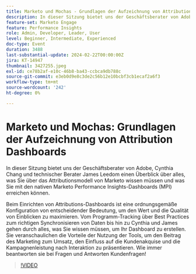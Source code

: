 ```yaml
---
title: Marketo und Mochas - Grundlagen der Aufzeichnung von Attribution Dashboards
description: In dieser Sitzung bietet uns der Geschäftsberater von Adobe, Cynthia Chang und technischer Berater James Leedom einen Überblick über alles, was Sie über das Attributionsmodell von Marketo wissen müssen und was Sie mit den nativen Marketo Performance Insights-Dashboards (MPI) erreichen können. Beim Einrichten von Attributions-Dashboards ist eine ordnungsgemäße Konfiguration von entscheidender Bedeutung, um den Wert und die Qualität von Einblicken zu maximieren. Vom Programm-Tracking über Best Practices zum richtigen Synchronisieren von Daten bis hin zu Cynthia und James gehen durch alles, was Sie wissen müssen, um Ihr Dashboard zu erstellen. Sie veranschaulichen die Vorteile der Nutzung der Tools, um den Beitrag des Marketing zum Umsatz, den Einfluss auf die Kundenakquise und die Kampagnenleistung nach Interaktion zu präsentieren. Wie immer beantworten sie bei Fragen und Antworten Kundenfragen!
feature-set: Marketo Engage
feature: Performance Insights
role: Admin, Developer, Leader, User
level: Beginner, Intermediate, Experienced
doc-type: Event
duration: 3488
last-substantial-update: 2024-02-22T00:00:00Z
jira: KT-14947
thumbnail: 3427255.jpeg
exl-id: ce78b2af-e10c-46b8-ba43-ccbca9db788c
source-git-commit: e3eb0d9e8c3de2c56b12e10bcbf3cb1ecaf2a6f3
workflow-type: tm+mt
source-wordcount: '242'
ht-degree: 0%

---
```


# Marketo und Mochas: Grundlagen der Aufzeichnung von Attribution Dashboards

In dieser Sitzung bietet uns der Geschäftsberater von Adobe, Cynthia Chang und technischer Berater James Leedom einen Überblick über alles, was Sie über das Attributionsmodell von Marketo wissen müssen und was Sie mit den nativen Marketo Performance Insights-Dashboards (MPI) erreichen können.

Beim Einrichten von Attributions-Dashboards ist eine ordnungsgemäße Konfiguration von entscheidender Bedeutung, um den Wert und die Qualität von Einblicken zu maximieren. Vom Programm-Tracking über Best Practices zum richtigen Synchronisieren von Daten bis hin zu Cynthia und James gehen durch alles, was Sie wissen müssen, um Ihr Dashboard zu erstellen. Sie veranschaulichen die Vorteile der Nutzung der Tools, um den Beitrag des Marketing zum Umsatz, den Einfluss auf die Kundenakquise und die Kampagnenleistung nach Interaktion zu präsentieren. Wie immer beantworten sie bei Fragen und Antworten Kundenfragen!

>[!VIDEO](https://video.tv.adobe.com/v/3427255/?learn=on)
